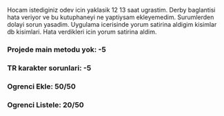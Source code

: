 Hocam istediginiz odev icin yaklasik 12 13 saat ugrastim. Derby baglantisi hata veriyor ve bu kutuphaneyi ne yaptiysam ekleyemedim. Surumlerden dolayi sorun yasadim. Uygulama icerisinde yorum satirina aldigim kisimlar db kisimlari. Hata verdikleri icin yorum satirina aldim.

### Projede main metodu yok: -5
### TR karakter sorunlari: -5

### Ogrenci Ekle: 50/50
### Ogrenci Listele: 20/50